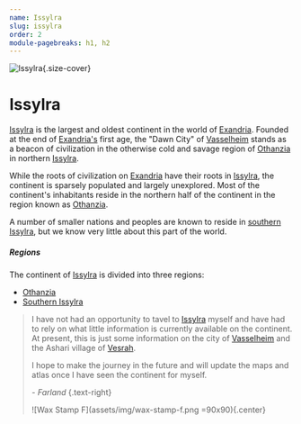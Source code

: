 ```yaml
---
name: Issylra
slug: issylra
order: 2
module-pagebreaks: h1, h2
---
```

![Issylra](assets/img/placeholder_1920x1080.jpg){.size-cover}
# Issylra
[Issylra](issylra) is the largest and oldest continent in the world of [Exandria](exandria). Founded at the end of [Exandria's](exandria) first age, the "Dawn City" of [Vasselheim](vasselheim) stands as a beacon of civilization in the otherwise cold and savage region of [Othanzia](othanzia) in northern [Issylra](issylra).

While the roots of civilization on [Exandria](exandria) have their roots in [Issylra](issylra), the continent is sparsely populated and largely unexplored. Most of the continent's inhabitants reside in the northern half of the continent in the region known as [Othanzia](othanzia). 

A number of smaller nations and peoples are known to reside in [southern Issylra](southern-issylra), but we know very little about this part of the world.

##### Regions
The continent of [Issylra](issylra) is divided into three regions:
- [Othanzia](othanzia)
- [Southern Issylra](southern-issylra)

> I have not had an opportunity to tavel to [Issylra](issylra) myself and have had to rely on what little information is currently available on the continent. At present, this is just some information on the city of [Vasselheim](vasselheim) and the Ashari village of [Vesrah](vesrah).
>
> I hope to make the journey in the future and will update the maps and atlas once I have seen the continent for myself.
> 
> \- *Farland* {.text-right}
>
> ![Wax Stamp F](assets/img/wax-stamp-f.png =90x90){.center}
<!-- {blockquote:.flavortext} -->